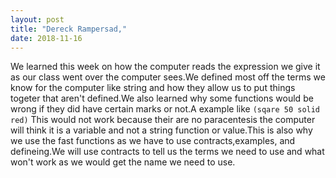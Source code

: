 ```yaml
---
layout: post
title: "Dereck Rampersad,"
date: 2018-11-16
---
```

We learned this week on how the computer reads the expression we give it as our class went over the computer sees.We defined most off the terms we know for the computer like string and how they allow us to put things togeter that aren't defined.We also learned why some functions would be wrong if they did have certain marks or not.A example like
```(sqare 50 solid red)```
This would not work because their are no paracentesis the computer will think it is a variable and not a string function or value.This is also why we use the fast functions as we have to use contracts,examples, and defineing.We will use contracts to tell us the terms we need to use and what won't work as we would get the name we need to use.
